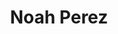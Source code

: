---
layout: employee
skillsid: 8
title: 'Noah Perez'
permalink: /employees/:title 
location: 'Columbus Ohio'
position: 'Deputy Director Division of Lands and Waterways'
availability: 12
internal: true
categories: 
- employees
phoneNumber: 555-555-5555
email: email@gmail.com
manage: false
---